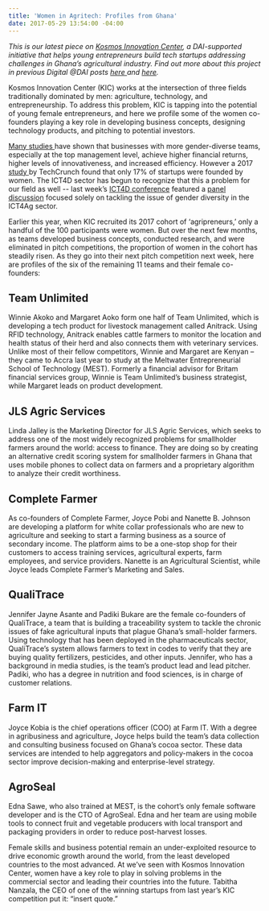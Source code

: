 ```yaml
---
title: 'Women in Agritech: Profiles from Ghana'
date: 2017-05-29 13:54:00 -04:00
---
```


*This is our latest piece on [Kosmos Innovation Center](http://www.kosmosinnovationcenter.com/), a DAI-supported initiative that helps young entrepreneurs build tech startups addressing challenges in Ghana’s agricultural industry. Find out more about this project in previous Digital @DAI posts [here ](https://dai-global-digital.com/ghana-agritech-exchange.html)and [here](https://dai-global-digital.com/ict-in-the-agricultural-sector-business-concepts-from-ghanaian-youth.html).* 

Kosmos Innovation Center (KIC) works at the intersection of three fields traditionally dominated by men: agriculture, technology, and entrepreneurship. To address this problem, KIC is tapping into the potential of young female entrepreneurs, and here we profile some of the women co-founders playing a key role in developing business concepts, designing technology products, and pitching to potential investors.

<!--more-->

[Many ](https://www.ncwit.org/sites/default/files/resources/impactgenderdiversitytechbusinessperformance_print.pdf)[studies ](http://www.mckinsey.com/business-functions/organization/our-insights/why-diversity-matters)have shown that businesses with more gender-diverse teams, especially at the top management level, achieve higher financial returns, higher levels of innovativeness, and increased efficiency. However a 2017 [study ](https://techcrunch.com/2017/04/19/in-2017-only-17-of-startups-have-a-female-founder/)by TechCrunch found that only 17% of startups were founded by women. The ICT4D sector has begun to recognize that this a problem for our field as well -- last week’s [ICT4D conference](https://dai-global-digital.com/9-lessons-ICT4D2017.html) featured a [panel discussion](https://2017ict4dconference.sched.com/event/AIt4/agriculture-environment-track-panel-women-in-ict-and-ag) focused solely on tackling the issue of gender diversity in the ICT4Ag sector. 

Earlier this year, when KIC recruited its 2017 cohort of ‘agripreneurs,’ only a handful of the 100 participants were women. But over the next few months, as teams developed business concepts, conducted research, and were eliminated in pitch competitions, the proportion of women in the cohort has steadily risen. As they go into their next pitch competition next week, here are profiles of the six of the remaining 11 teams and their female co-founders:

## Team Unlimited

Winnie Akoko and Margaret Aoko form one half of Team Unlimited, which is developing a tech product for livestock management called Anitrack. Using RFID technology, Anitrack enables cattle farmers to monitor the location and health status of their herd and also connects them with veterinary services. Unlike most of their fellow competitors, Winnie and Margaret are Kenyan – they came to Accra last year to study at the Meltwater Entrepreneurial School of Technology (MEST). Formerly a financial advisor for Britam financial services group, Winnie is Team Unlimited’s business strategist, while Margaret leads on product development.

## JLS Agric Services

Linda Jalley is the Marketing Director for JLS Agric Services, which seeks to address one of the most widely recognized problems for smallholder farmers around the world: access to finance. They are doing so by creating an alternative credit scoring system for smallholder farmers in Ghana that uses mobile phones to collect data on farmers and a proprietary algorithm to analyze their credit worthiness.

## Complete Farmer

As co-founders of Complete Farmer, Joyce Pobi and Nanette B. Johnson are developing a platform for white collar professionals who are new to agriculture and seeking to start a farming business as a source of secondary income. The platform aims to be a one-stop shop for their customers to access training services, agricultural experts, farm employees, and service providers. Nanette is an Agricultural Scientist, while Joyce leads Complete Farmer’s Marketing and Sales. 

## QualiTrace

Jennifer Jayne Asante and Padiki Bukare are the female co-founders of QualiTrace, a team that is building a traceability system to tackle the chronic issues of fake agricultural inputs that plague Ghana’s small-holder farmers. Using technology that has been deployed in the pharmaceuticals sector, QualiTrace’s system allows farmers to text in codes to verify that they are buying quality fertilizers, pesticides, and other inputs. Jennifer, who has a background in media studies, is the team’s product lead and lead pitcher. Padiki, who has a degree in nutrition and food sciences, is in charge of customer relations.   

## Farm IT

Joyce Kobia is the chief operations officer (COO) at Farm IT. With a degree in agribusiness and agriculture, Joyce helps build the team’s data collection and consulting business focused on Ghana’s cocoa sector. These data services are intended to help aggregators and policy-makers in the cocoa sector improve decision-making and enterprise-level strategy. 

## AgroSeal

Edna Sawe, who also trained at MEST, is the cohort’s only female software developer and is the CTO of AgroSeal. Edna and her team are using mobile tools to connect fruit and vegetable producers with local transport and packaging providers in order to reduce post-harvest losses. 

Female skills and business potential remain an under-exploited resource to drive economic growth around the world, from the least developed countries to the most advanced. At we’ve seen with Kosmos Innovation Center, women have a key role to play in solving problems in the commercial sector and leading their countries into the future. Tabitha Nanzala, the CEO of one of the winning startups from last year’s KIC competition put it: “insert quote.”
